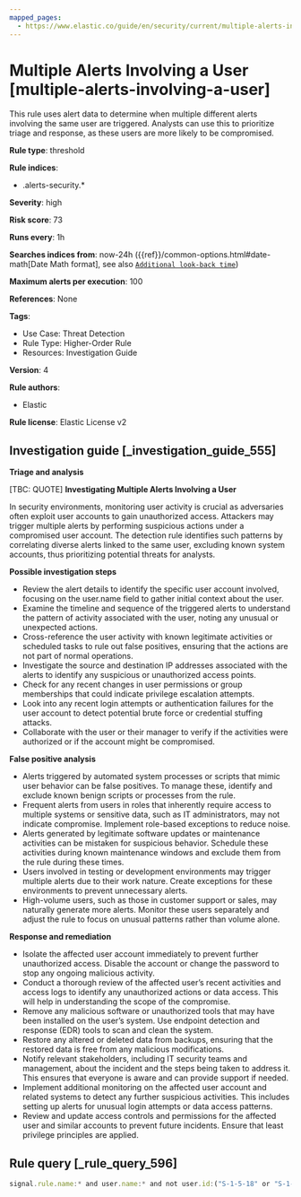 ```yaml
---
mapped_pages:
  - https://www.elastic.co/guide/en/security/current/multiple-alerts-involving-a-user.html
---
```


# Multiple Alerts Involving a User [multiple-alerts-involving-a-user]

This rule uses alert data to determine when multiple different alerts involving the same user are triggered. Analysts can use this to prioritize triage and response, as these users are more likely to be compromised.

**Rule type**: threshold

**Rule indices**:

* .alerts-security.*

**Severity**: high

**Risk score**: 73

**Runs every**: 1h

**Searches indices from**: now-24h ({{ref}}/common-options.html#date-math[Date Math format], see also [`Additional look-back time`](docs-content://solutions/security/detect-and-alert/create-detection-rule.md#rule-schedule))

**Maximum alerts per execution**: 100

**References**: None

**Tags**:

* Use Case: Threat Detection
* Rule Type: Higher-Order Rule
* Resources: Investigation Guide

**Version**: 4

**Rule authors**:

* Elastic

**Rule license**: Elastic License v2

## Investigation guide [_investigation_guide_555]

**Triage and analysis**

[TBC: QUOTE]
**Investigating Multiple Alerts Involving a User**

In security environments, monitoring user activity is crucial as adversaries often exploit user accounts to gain unauthorized access. Attackers may trigger multiple alerts by performing suspicious actions under a compromised user account. The detection rule identifies such patterns by correlating diverse alerts linked to the same user, excluding known system accounts, thus prioritizing potential threats for analysts.

**Possible investigation steps**

* Review the alert details to identify the specific user account involved, focusing on the user.name field to gather initial context about the user.
* Examine the timeline and sequence of the triggered alerts to understand the pattern of activity associated with the user, noting any unusual or unexpected actions.
* Cross-reference the user activity with known legitimate activities or scheduled tasks to rule out false positives, ensuring that the actions are not part of normal operations.
* Investigate the source and destination IP addresses associated with the alerts to identify any suspicious or unauthorized access points.
* Check for any recent changes in user permissions or group memberships that could indicate privilege escalation attempts.
* Look into any recent login attempts or authentication failures for the user account to detect potential brute force or credential stuffing attacks.
* Collaborate with the user or their manager to verify if the activities were authorized or if the account might be compromised.

**False positive analysis**

* Alerts triggered by automated system processes or scripts that mimic user behavior can be false positives. To manage these, identify and exclude known benign scripts or processes from the rule.
* Frequent alerts from users in roles that inherently require access to multiple systems or sensitive data, such as IT administrators, may not indicate compromise. Implement role-based exceptions to reduce noise.
* Alerts generated by legitimate software updates or maintenance activities can be mistaken for suspicious behavior. Schedule these activities during known maintenance windows and exclude them from the rule during these times.
* Users involved in testing or development environments may trigger multiple alerts due to their work nature. Create exceptions for these environments to prevent unnecessary alerts.
* High-volume users, such as those in customer support or sales, may naturally generate more alerts. Monitor these users separately and adjust the rule to focus on unusual patterns rather than volume alone.

**Response and remediation**

* Isolate the affected user account immediately to prevent further unauthorized access. Disable the account or change the password to stop any ongoing malicious activity.
* Conduct a thorough review of the affected user’s recent activities and access logs to identify any unauthorized actions or data access. This will help in understanding the scope of the compromise.
* Remove any malicious software or unauthorized tools that may have been installed on the user’s system. Use endpoint detection and response (EDR) tools to scan and clean the system.
* Restore any altered or deleted data from backups, ensuring that the restored data is free from any malicious modifications.
* Notify relevant stakeholders, including IT security teams and management, about the incident and the steps being taken to address it. This ensures that everyone is aware and can provide support if needed.
* Implement additional monitoring on the affected user account and related systems to detect any further suspicious activities. This includes setting up alerts for unusual login attempts or data access patterns.
* Review and update access controls and permissions for the affected user and similar accounts to prevent future incidents. Ensure that least privilege principles are applied.


## Rule query [_rule_query_596]

```js
signal.rule.name:* and user.name:* and not user.id:("S-1-5-18" or "S-1-5-19" or "S-1-5-20")
```


